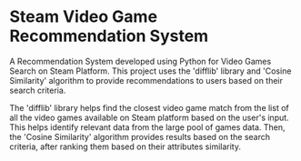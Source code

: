 # Steam Video Game Recommendation System

A Recommendation System developed using Python for Video Games Search on Steam Platform. This project uses the 'difflib' library and 'Cosine Similarity' algorithm to provide recommendations to users based on their search criteria.

The 'difflib' library helps find the closest video game match from the list of all the video games available on Steam platform based on the user's input. This helps identify relevant data from the large pool of games data. Then, the 'Cosine Similarity' algorithm provides results based on the search criteria, after ranking them based on their attributes similarity.
